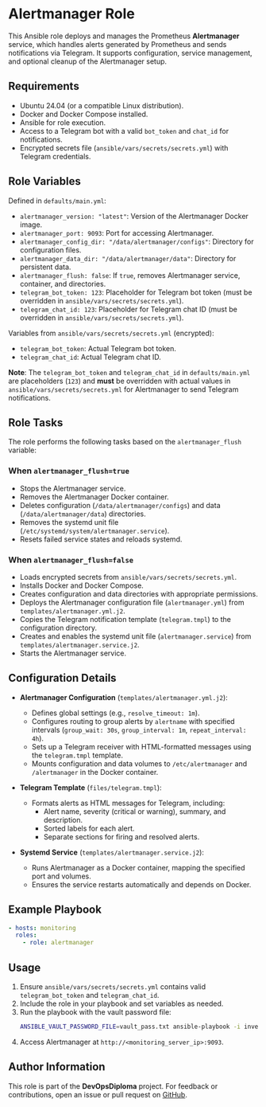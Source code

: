 # Alertmanager Role

This Ansible role deploys and manages the Prometheus **Alertmanager** service, which handles alerts generated by Prometheus and sends notifications via Telegram. It supports configuration, service management, and optional cleanup of the Alertmanager setup.

## Requirements

- Ubuntu 24.04 (or a compatible Linux distribution).
- Docker and Docker Compose installed.
- Ansible for role execution.
- Access to a Telegram bot with a valid `bot_token` and `chat_id` for notifications.
- Encrypted secrets file (`ansible/vars/secrets/secrets.yml`) with Telegram credentials.

## Role Variables

Defined in `defaults/main.yml`:

- `alertmanager_version: "latest"`: Version of the Alertmanager Docker image.
- `alertmanager_port: 9093`: Port for accessing Alertmanager.
- `alertmanager_config_dir: "/data/alertmanager/configs"`: Directory for configuration files.
- `alertmanager_data_dir: "/data/alertmanager/data"`: Directory for persistent data.
- `alertmanager_flush: false`: If `true`, removes Alertmanager service, container, and directories.
- `telegram_bot_token: 123`: Placeholder for Telegram bot token (must be overridden in `ansible/vars/secrets/secrets.yml`).
- `telegram_chat_id: 123`: Placeholder for Telegram chat ID (must be overridden in `ansible/vars/secrets/secrets.yml`).

Variables from `ansible/vars/secrets/secrets.yml` (encrypted):
- `telegram_bot_token`: Actual Telegram bot token.
- `telegram_chat_id`: Actual Telegram chat ID.

**Note**: The `telegram_bot_token` and `telegram_chat_id` in `defaults/main.yml` are placeholders (`123`) and **must** be overridden with actual values in `ansible/vars/secrets/secrets.yml` for Alertmanager to send Telegram notifications.

## Role Tasks

The role performs the following tasks based on the `alertmanager_flush` variable:

### When `alertmanager_flush=true`
- Stops the Alertmanager service.
- Removes the Alertmanager Docker container.
- Deletes configuration (`/data/alertmanager/configs`) and data (`/data/alertmanager/data`) directories.
- Removes the systemd unit file (`/etc/systemd/system/alertmanager.service`).
- Resets failed service states and reloads systemd.

### When `alertmanager_flush=false`
- Loads encrypted secrets from `ansible/vars/secrets/secrets.yml`.
- Installs Docker and Docker Compose.
- Creates configuration and data directories with appropriate permissions.
- Deploys the Alertmanager configuration file (`alertmanager.yml`) from `templates/alertmanager.yml.j2`.
- Copies the Telegram notification template (`telegram.tmpl`) to the configuration directory.
- Creates and enables the systemd unit file (`alertmanager.service`) from `templates/alertmanager.service.j2`.
- Starts the Alertmanager service.

## Configuration Details

- **Alertmanager Configuration** (`templates/alertmanager.yml.j2`):
  - Defines global settings (e.g., `resolve_timeout: 1m`).
  - Configures routing to group alerts by `alertname` with specified intervals (`group_wait: 30s`, `group_interval: 1m`, `repeat_interval: 4h`).
  - Sets up a Telegram receiver with HTML-formatted messages using the `telegram.tmpl` template.
  - Mounts configuration and data volumes to `/etc/alertmanager` and `/alertmanager` in the Docker container.

- **Telegram Template** (`files/telegram.tmpl`):
  - Formats alerts as HTML messages for Telegram, including:
    - Alert name, severity (critical or warning), summary, and description.
    - Sorted labels for each alert.
    - Separate sections for firing and resolved alerts.

- **Systemd Service** (`templates/alertmanager.service.j2`):
  - Runs Alertmanager as a Docker container, mapping the specified port and volumes.
  - Ensures the service restarts automatically and depends on Docker.

## Example Playbook

```yaml
- hosts: monitoring
  roles:
    - role: alertmanager
```

## Usage

1. Ensure `ansible/vars/secrets/secrets.yml` contains valid `telegram_bot_token` and `telegram_chat_id`.
2. Include the role in your playbook and set variables as needed.
3. Run the playbook with the vault password file:
   ```bash
   ANSIBLE_VAULT_PASSWORD_FILE=vault_pass.txt ansible-playbook -i inventories/hosts.yml playbooks/setup.yml
   ```
4. Access Alertmanager at `http://<monitoring_server_ip>:9093`.

## Author Information

This role is part of the **DevOpsDiploma** project. For feedback or contributions, open an issue or pull request on [GitHub](https://github.com/mmoonly/DevOpsDiploma).
